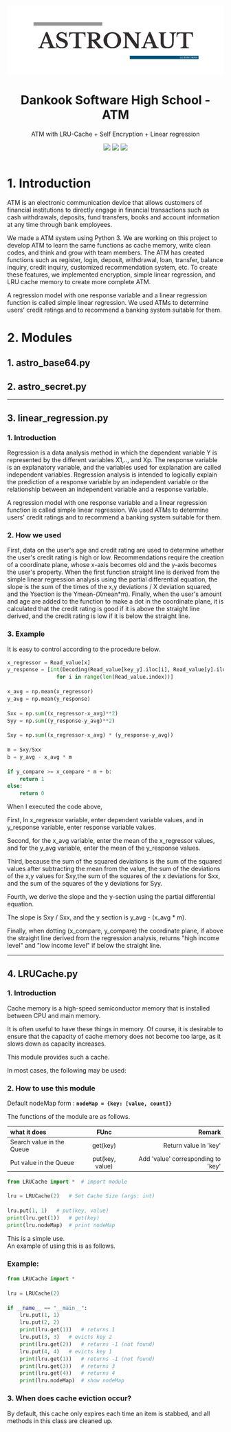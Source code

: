 <div align="center">
<img src="img/astro.png">
<h1><b>Dankook Software High School - ATM</b></h1>
<p>ATM with LRU-Cache + Self Encryption + Linear regression</p>
<img src="https://img.shields.io/badge/Python-v3-blue.svg">
<img src="https://img.shields.io/github/license/DKSH-Astronaut/Dankook_ATM?style=flat">
<img src="https://img.shields.io/github/last-commit/DKSH-Astronaut/Dankook_ATM">
</div>
<br>

# 1. Introduction

ATM is an electronic communication device that allows customers of financial institutions to directly engage in financial transactions such as cash withdrawals, deposits, fund transfers, books and account information at any time through bank employees.

We made a ATM system using Python 3.
We are working on this project to develop ATM to learn the same functions as cache memory, write clean codes, and think and grow with team members.
The ATM has created functions such as register, login, deposit, withdrawal, loan, transfer, balance inquiry, credit inquiry, customized recommendation system, etc.
To create these features, we implemented encryption, simple linear regression, and LRU cache memory to create more complete ATM.

A regression model with one response variable and a linear regression function is called simple linear regression.
We used ATMs to determine users' credit ratings and to recommend a banking system suitable for them.

# 2. Modules

## 1. astro_base64.py
## 2. astro_secret.py
<hr>

<h2><b>3. linear_regression.py</b></h2>
<h3><b>1. Introduction</b></h3>
Regression is a data analysis method in which the dependent variable Y is represented by the different variables X1,.., and Xp.
The response variable is an explanatory variable, and the variables used for explanation are called independent variables.
Regression analysis is intended to logically explain the prediction of a response variable by an independent variable or the relationship between an independent variable and a response variable.

A regression model with one response variable and a linear regression function is called simple linear regression.
We used ATMs to determine users' credit ratings and to recommend a banking system suitable for them.

<h3><b>2. How we used</b></h3>
First, data on the user's age and credit rating are used to determine whether the user's credit rating is high or low.
Recommendations require the creation of a coordinate plane, whose x-axis becomes old and the y-axis becomes the user's property.
When the first function straight line is derived from the simple linear regression analysis using the partial differential equation, the slope is the sum of the times of the x,y deviations / X deviation squared, and the Ysection is the Ymean-(Xmean*m).
Finally, when the user's amount and age are added to the function to make a dot in the coordinate plane, it is calculated that the credit rating is good if it is above the straight line derived, and the credit rating is low if it is below the straight line.

<h3><b>3. Example</b></h3>
It is easy to control according to the procedure below.

```python
x_regressor = Read_value[x]
y_response = [int(Decoding(Read_value[key_y].iloc[i], Read_value[y].iloc[i]))
                for i in range(len(Read_value.index))]

x_avg = np.mean(x_regressor)
y_avg = np.mean(y_response)

Sxx = np.sum((x_regressor-x_avg)**2)
Syy = np.sum((y_response-y_avg)**2)

Sxy = np.sum((x_regressor-x_avg) * (y_response-y_avg))

m = Sxy/Sxx
b = y_avg - x_avg * m

if y_compare >= x_compare * m + b:
    return 1
else:
    return 0
```
When I executed the code above,

First, In x_regressor variable, enter dependent variable values, and in y_response variable, enter response variable values.

Second, for the x_avg variable, enter the mean of the x_regressor values, and for the y_avg variable, enter the mean of the y_response values.

Third, because the sum of the squared deviations is the sum of the squared values after subtracting the mean from the value, the sum of the deviations of the x,y values for Sxy,the sum of the squares of the x deviations for Sxx, and the sum of the squares of the y deviations for Syy.

Fourth, we derive the slope and the y-section using the partial differential equation.

The slope is Sxy / Sxx, and the y section is y_avg - (x_avg * m).

Finally, when dotting (x_compare, y_compare) the coordinate plane, if above the straight line derived from the regression analysis, returns "high income level" and "low income level" if below the straight line.
<hr>
<h2><b>4. LRUCache.py</b></h2>
<h3><b>1. Introduction</b></h3>
Cache memory is a high-speed semiconductor memory that is installed between CPU and main memory.

It is often useful to have these things in memory.
Of course, it is desirable to ensure that the capacity of cache memory does not become too large, as it slows down as capacity increases.

This module provides such a cache.

In most cases, the following may be used:

<h3><b>2. How to use this module</b></h3>

Default nodeMap form : **`nodeMap = {key: [value, count]}`**

The functions of the module are as follows.

| what it does              |      FUnc       |                             Remark |
| :------------------------ | :-------------: | ---------------------------------: |
| Search value in the Queue |    get(key)     |              Return value in 'key' |
| Put value in the Queue    | put(key, value) | Add 'value' corresponding to 'key' |

```python
from LRUCache import *  # import module

lru = LRUCache(2)   # Set Cache Size (args: int)

lru.put(1, 1)   # put(key, value)
print(lru.get(1))   # get(key)
print(lru.nodeMap)  # print nodeMap
```

This is a simple use.<br>
An example of using this is as follows.

<h3><b>Example:</b></h3>

```python
from LRUCache import *

lru = LRUCache(2)

if __name__ == "__main__":
    lru.put(1, 1)
    lru.put(2, 2)
    print(lru.get(1))   # returns 1
    lru.put(3, 3)   # evicts key 2
    print(lru.get(2))   # returns -1 (not found)
    lru.put(4, 4)   # evicts key 1
    print(lru.get(1))   # returns -1 (not found)
    print(lru.get(3))   # returns 3
    print(lru.get(4))   # returns 4
    print(lru.nodeMap)  # show nodeMap
```

<h3><b>3. When does cache eviction occur?</b></h3>

By default, this cache only expires each time an item is stabbed, and all methods in this class are cleaned up.
